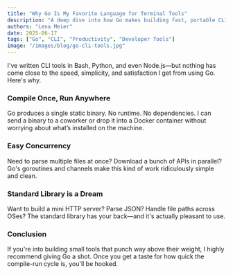 ```yaml
---
title: "Why Go Is My Favorite Language for Terminal Tools"
description: "A deep dive into how Go makes building fast, portable CLI applications a breeze."
authors: "Lena Meier"
date: 2025-06-17
tags: ["Go", "CLI", "Productivity", "Developer Tools"]
image: "/images/blog/go-cli-tools.jpg"
---
```


I've written CLI tools in Bash, Python, and even Node.js—but nothing has come close to the speed, simplicity, and satisfaction I get from using Go. Here's why.

### Compile Once, Run Anywhere

Go produces a single static binary. No runtime. No dependencies. I can send a binary to a coworker or drop it into a Docker container without worrying about what’s installed on the machine.

### Easy Concurrency

Need to parse multiple files at once? Download a bunch of APIs in parallel? Go's goroutines and channels make this kind of work ridiculously simple and clean.

### Standard Library is a Dream

Want to build a mini HTTP server? Parse JSON? Handle file paths across OSes? The standard library has your back—and it's actually pleasant to use.

### Conclusion

If you're into building small tools that punch way above their weight, I highly recommend giving Go a shot. Once you get a taste for how quick the compile-run cycle is, you'll be hooked.

